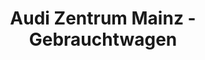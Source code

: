 ---
title: "Audi Zentrum Mainz - Gebrauchtwagen"
url: /mainz/audi-zentrum-mainz-gebrauchtwagen/
shop: Autohaus
---
